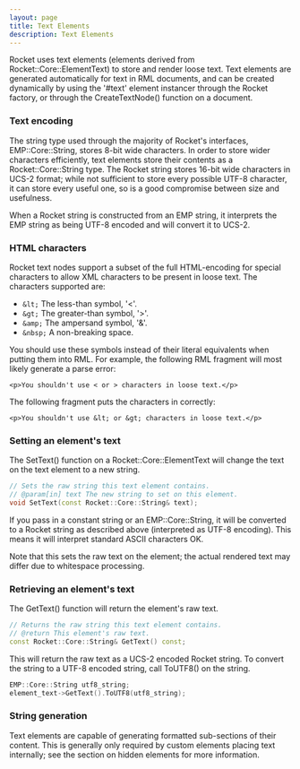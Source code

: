 ```yaml
---
layout: page
title: Text Elements
description: Text Elements
---
```


Rocket uses text elements (elements derived from Rocket::Core::ElementText) to store and render loose text. Text elements are generated automatically for text in RML documents, and can be created dynamically by using the '#text' element instancer through the Rocket factory, or through the CreateTextNode() function on a document.

### Text encoding

The string type used through the majority of Rocket's interfaces, EMP::Core::String, stores 8-bit wide characters. In order to store wider characters efficiently, text elements store their contents as a Rocket::Core::String type. The Rocket string stores 16-bit wide characters in UCS-2 format; while not sufficient to store every possible UTF-8 character, it can store every useful one, so is a good compromise between size and usefulness.

When a Rocket string is constructed from an EMP string, it interprets the EMP string as being UTF-8 encoded and will convert it to UCS-2.

### HTML characters

Rocket text nodes support a subset of the full HTML-encoding for special characters to allow XML characters to be present in loose text. The characters supported are:

* `&lt;` The less-than symbol, '<'.
* `&gt;` The greater-than symbol, '>'.
* `&amp;` The ampersand symbol, '&'.
* `&nbsp;` A non-breaking space. 

You should use these symbols instead of their literal equivalents when putting them into RML. For example, the following RML fragment will most likely generate a parse error:

```
<p>You shouldn't use < or > characters in loose text.</p>
```

The following fragment puts the characters in correctly:

```
<p>You shouldn't use &lt; or &gt; characters in loose text.</p>
```

### Setting an element's text

The SetText() function on a Rocket::Core::ElementText will change the text on the text element to a new string.

```cpp
// Sets the raw string this text element contains.
// @param[in] text The new string to set on this element.
void SetText(const Rocket::Core::String& text);
```

If you pass in a constant string or an EMP::Core::String, it will be converted to a Rocket string as described above (interpreted as UTF-8 encoding). This means it will interpret standard ASCII characters OK.

Note that this sets the raw text on the element; the actual rendered text may differ due to whitespace processing.

### Retrieving an element's text

The GetText() function will return the element's raw text.

```cpp
// Returns the raw string this text element contains.
// @return This element's raw text.
const Rocket::Core::String& GetText() const;
```

This will return the raw text as a UCS-2 encoded Rocket string. To convert the string to a UTF-8 encoded string, call ToUTF8() on the string.

```cpp
EMP::Core::String utf8_string;
element_text->GetText().ToUTF8(utf8_string);
```

### String generation

Text elements are capable of generating formatted sub-sections of their content. This is generally only required by custom elements placing text internally; see the section on hidden elements for more information. 